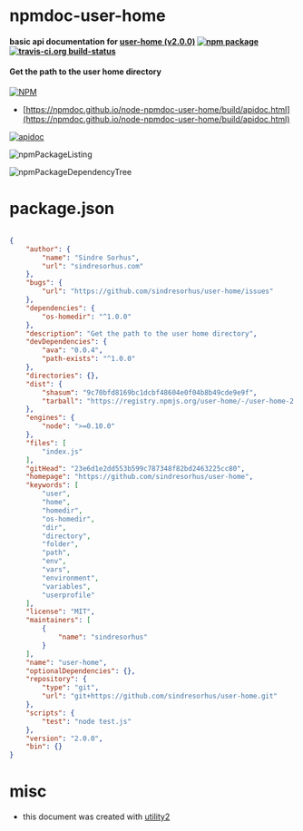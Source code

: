 # npmdoc-user-home

#### basic api documentation for  [user-home (v2.0.0)](https://github.com/sindresorhus/user-home)  [![npm package](https://img.shields.io/npm/v/npmdoc-user-home.svg?style=flat-square)](https://www.npmjs.org/package/npmdoc-user-home) [![travis-ci.org build-status](https://api.travis-ci.org/npmdoc/node-npmdoc-user-home.svg)](https://travis-ci.org/npmdoc/node-npmdoc-user-home)

#### Get the path to the user home directory

[![NPM](https://nodei.co/npm/user-home.png?downloads=true&downloadRank=true&stars=true)](https://www.npmjs.com/package/user-home)

- [https://npmdoc.github.io/node-npmdoc-user-home/build/apidoc.html](https://npmdoc.github.io/node-npmdoc-user-home/build/apidoc.html)

[![apidoc](https://npmdoc.github.io/node-npmdoc-user-home/build/screenCapture.buildCi.browser.%252Ftmp%252Fbuild%252Fapidoc.html.png)](https://npmdoc.github.io/node-npmdoc-user-home/build/apidoc.html)

![npmPackageListing](https://npmdoc.github.io/node-npmdoc-user-home/build/screenCapture.npmPackageListing.svg)

![npmPackageDependencyTree](https://npmdoc.github.io/node-npmdoc-user-home/build/screenCapture.npmPackageDependencyTree.svg)



# package.json

```json

{
    "author": {
        "name": "Sindre Sorhus",
        "url": "sindresorhus.com"
    },
    "bugs": {
        "url": "https://github.com/sindresorhus/user-home/issues"
    },
    "dependencies": {
        "os-homedir": "^1.0.0"
    },
    "description": "Get the path to the user home directory",
    "devDependencies": {
        "ava": "0.0.4",
        "path-exists": "^1.0.0"
    },
    "directories": {},
    "dist": {
        "shasum": "9c70bfd8169bc1dcbf48604e0f04b8b49cde9e9f",
        "tarball": "https://registry.npmjs.org/user-home/-/user-home-2.0.0.tgz"
    },
    "engines": {
        "node": ">=0.10.0"
    },
    "files": [
        "index.js"
    ],
    "gitHead": "23e6d1e2dd553b599c787348f82bd2463225cc80",
    "homepage": "https://github.com/sindresorhus/user-home",
    "keywords": [
        "user",
        "home",
        "homedir",
        "os-homedir",
        "dir",
        "directory",
        "folder",
        "path",
        "env",
        "vars",
        "environment",
        "variables",
        "userprofile"
    ],
    "license": "MIT",
    "maintainers": [
        {
            "name": "sindresorhus"
        }
    ],
    "name": "user-home",
    "optionalDependencies": {},
    "repository": {
        "type": "git",
        "url": "git+https://github.com/sindresorhus/user-home.git"
    },
    "scripts": {
        "test": "node test.js"
    },
    "version": "2.0.0",
    "bin": {}
}
```



# misc
- this document was created with [utility2](https://github.com/kaizhu256/node-utility2)
